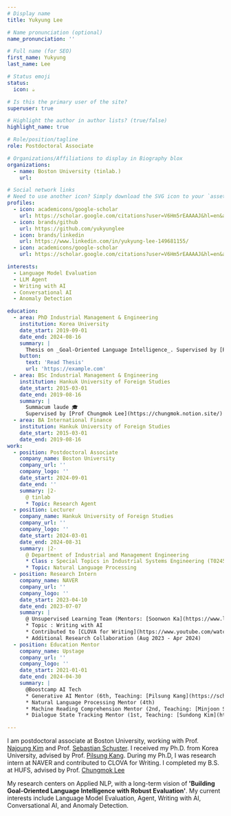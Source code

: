```yaml
---
# Display name
title: Yukyung Lee

# Name pronunciation (optional)
name_pronunciation: ''

# Full name (for SEO)
first_name: Yukyung
last_name: Lee

# Status emoji
status:
  icon: ☕️

# Is this the primary user of the site?
superuser: true

# Highlight the author in author lists? (true/false)
highlight_name: true

# Role/position/tagline
role: Postdoctoral Associate

# Organizations/Affiliations to display in Biography blox
organizations:
  - name: Boston University (tinlab.)
    url: 

# Social network links
# Need to use another icon? Simply download the SVG icon to your `assets/media/icons/` folder.
profiles:
  - icon: academicons/google-scholar
    url: https://scholar.google.com/citations?user=V6Hm5rEAAAAJ&hl=en&authuser=1
  - icon: brands/github
    url: https://github.com/yukyunglee
  - icon: brands/linkedin
    url: https://www.linkedin.com/in/yukyung-lee-149681155/
  - icon: academicons/google-scholar
    url: https://scholar.google.com/citations?user=V6Hm5rEAAAAJ&hl=en&authuser=1

interests:
  - Language Model Evaluation
  - LLM Agent
  - Writing with AI
  - Conversational AI
  - Anomaly Detection

education:
  - area: PhD Industrial Management & Engineering
    institution: Korea University
    date_start: 2019-09-01
    date_end: 2024-08-16
    summary: |
      Thesis on _Goal-Oriented Language Intelligence_. Supervised by [Prof Pilsung Kang](http://dsba.snu.ac.kr/professor/). 
    button:
      text: 'Read Thesis'
      url: 'https://example.com'
  - area: BSc Industrial Management & Engineering
    institution: Hankuk University of Foreign Studies
    date_start: 2015-03-01
    date_end: 2019-08-16
    summary: |
      Summacum laude 🎓
      Supervised by [Prof Chungmok Lee](https://chungmok.notion.site/)
  - area: BA International Finance
    institution: Hankuk University of Foreign Studies
    date_start: 2015-03-01
    date_end: 2019-08-16
work:
  - position: Postdoctoral Associate
    company_name: Boston University
    company_url: ''
    company_logo: ''
    date_start: 2024-09-01
    date_end: ''
    summary: |2-
      @ tinlab
      * Topic: Research Agent
  - position: Lecturer
    company_name: Hankuk University of Foreign Studies
    company_url: ''
    company_logo: ''
    date_start: 2024-03-01
    date_end: 2024-08-31
    summary: |2-
      @ Department of Industrial and Management Engineering
      * Class : Special Topics in Industrial Systems Engineering (T02459101)
      * Topic: Natural Language Processing 
  - position: Research Intern
    company_name: NAVER
    company_url: ''
    company_logo: ''
    date_start: 2023-04-10
    date_end: 2023-07-07
    summary: |
      @ Unsupervised Learning Team (Mentors: [Soonwon Ka](https://www.linkedin.com/in/soonwon-ka-664045b6/), [Bokyung Son](https://scholar.google.com/citations?user=EoFIGVAAAAAJ&hl=en), [Jaewook Kang](https://scholar.google.com/citations?user=ai2XNnMAAAAJ&hl=en))
      * Topic : Writing with AI
      * Contributed to [CLOVA for Writing](https://www.youtube.com/watch?v=Xl2_a0cxcg8&ab_channel=PLAYNAVER) @ Naver
      * Additional Research Collaboration (Aug 2023 - Apr 2024)
  - position: Education Mentor
    company_name: Upstage
    company_url: ''
    company_logo: ''
    date_start: 2021-01-01
    date_end: 2024-04-30
    summary: |
      @Boostcamp AI Tech
      * Generative AI Mentor (6th, Teaching: [Pilsung Kang](https://scholar.google.com/citations?user=I2pcWZIAAAAJ&hl=en))
      * Natural Language Processing Mentor (4th)
      * Machine Reading Comprehension Mentor (2nd, Teaching: [Minjoon Seo](https://seominjoon.github.io/))
      * Dialogue State Tracking Mentor (1st, Teaching: [Sundong Kim](https://scholar.google.com/citations?user=xKrSnDoAAAAJ&hl=en)) 

---
```


I am postdoctoral associate at Boston University, working with Prof. [Najoung Kim](https://najoung.kim/) and Prof. [Sebastian Schuster](https://sebschu.com/index). I received my Ph.D. from Korea University, advised by Prof. [Pilsung Kang](http://dsba.korea.ac.kr/professor/). During my Ph.D, I was research intern at NAVER and contributed to CLOVA for Writing. I completed my B.S. at HUFS, advised by Prof. [Chungmok Lee](https://chungmok.notion.site/chungmok/Chungmok-Lee-Ph-D-fed955fe006b471ab5417e5a59925afb)

My research centers on Applied NLP, with a long-term vision of **'Building Goal-Oriented Language Intelligence with Robust Evaluation'**. My current interests include Language Model Evaluation, Agent, Writing with AI, Conversational AI, and Anomaly Detection. 
